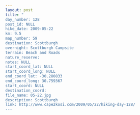 ```yaml
---
layout: post
title: "
day_number: 128
post_id: NULL
hike_date: 2009-05-22
km: 9.5
map_number: 59
destination: Scottburgh 
overnight: Scottburgh Campsite
terrain: Beach and Roads
nature_reserve: 
notes: NULL
start_coord_lat: NULL
start_coord_long: NULL
end_coord_lat: -30.280833
end_coord_long: 30.759367
start_coord: NULL
destination_coord: 
file_name: 05-22.jpg
description: Scottburgh
link: http://www.cape2kosi.com/2009/05/22/hiking-day-128/
---
```

